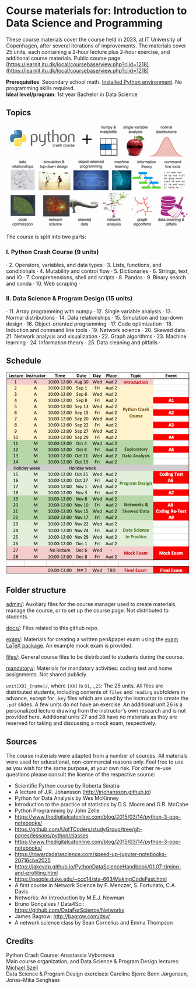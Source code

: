# Course materials for: Introduction to Data Science and Programming
These course materials cover the course held in 2023, at IT University of Copenhagen, after several iterations of improvements. The materials cover 25 units, each containing a 2-hour lecture plus 2-hour exercise, and additional course materials. Public course page: [https://learnit.itu.dk/local/coursebase/view.php?ciid=1218](https://learnit.itu.dk/local/coursebase/view.php?ciid=1218)

**Prerequisites**: Secondary school math. [Installed Python environment](files/installations.pdf). No programming skills required.   
**Ideal level/program**: 1st year Bachelor in Data Science  

## Topics
![alt text](docs/images/topics.jpg "Topics")

The course is split into two parts:

### I. Python Crash Course (9 units)

· 2. Operators, variables, and data types · 3. Lists, functions, and conditionals · 4. Mutability and control flow · 5. Dictionaries · 6. Strings, text, and IO · 7. Comprehensions, shell and scripts · 8. Pandas · 9. Binary search and conda · 10. Web scraping ·

### II. Data Science & Program Design (15 units)

· 11. Array programming with numpy · 12. Single variable analysis · 13. Normal distributions · 14. Data relationships · 15. Simulation and top-down design · 16. Object-oriented programming · 17. Code optimization · 18. Induction and command line tools · 19. Network science · 20. Skewed data · 21. Network analysis and visualization · 22. Graph algorithms · 23. Machine learning · 24. Information theory · 25. Data cleaning and pitfalls ·

## Schedule
![alt text](docs/images/schedule.png "Schedule")

## Folder structure
[admin/](/admin): Auxiliary files for the course manager used to create materials, manage the course, or to set up the course page. Not distributed to students.

[docs/](/docs): Files related to this github repo.

[exam/](/exam): Materials for creating a written pen&paper exam using the [exam LaTeX package](https://ctan.org/pkg/exam). An example mock exam is provided.

[files/](/files): General course files to be distributed to students during the course.

[mandatory/](/mandatory): Materials for mandatory activities: coding test and home assignments. Not shared publicly.

`unit[XX]_[name]/`, where `[XX]` is `01`,..,`25`:  The 25 units. All files are distributed students, including contents of `files` and `reading` subfolders in advance, except for `.key` files which are used by the instructor to create the `.pdf` slides. A few units do not have an exercise. An additional unit 26 is a personalized lecture drawing from the instructor's own research and is not provided here. Additional units 27 and 28 have no materials as they are reserved for taking and discussing a mock exam, respectively.


## Sources
The course materials were adapted from a number of sources. All materials were used for educational, non-commercial reasons only. Feel free to use as you wish for the same purpose, at your own risk. For other re-use questions please consult the license of the respective source:

* Scientific Python course by Roberta Sinatra
* A lecture of J.R. Johansson (http://jrjohansson.github.io)
* Python for Data Analysis by Wes McKinney
* Introduction to the practice of statistics by D.S. Moore and G.R. McCabe
* Python Programming by John Zelle
* https://www.thedigitalcatonline.com/blog/2015/03/14/python-3-oop-notebooks/
* https://github.com/UofTCoders/studyGroup/tree/gh-pages/lessons/python/classes
* https://www.thedigitalcatonline.com/blog/2015/03/14/python-3-oop-notebooks/
* https://towardsdatascience.com/speed-up-jupyter-notebooks-20716cbe2025
* https://jakevdp.github.io/PythonDataScienceHandbook/01.07-timing-and-profiling.html
* https://people.duke.edu/~ccc14/sta-663/MakingCodeFast.html
* A first course in Network Science by F. Menczer, S. Fortunato, C.A. Davis
* Networks: An Introduction by M.E.J. Newman
* Bruno Gonçalves / Data4Sci: https://github.com/DataForScience/Networks
* James Bagrow: http://bagrow.com/dsv/
* A network science class by Sean Cornelius and Emma Thompson

## Credits
Python Crash Course: Anastassia Vybornova  
Main course organization, and Data Science & Program Design lectures: [Michael Szell](http://michael.szell.net)  
Data Science & Program Design exercises: Caroline Bjerre Benn Jørgensen, Jonas-Mika Senghaas  
